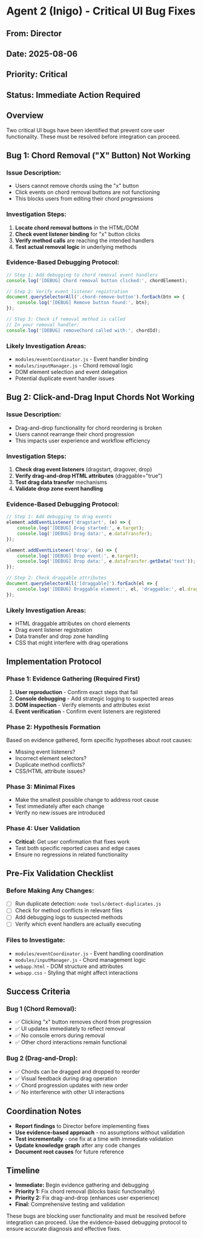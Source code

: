 # Agent 2 (Inigo) - Critical UI Bug Fixes

## **From:** Director
## **Date:** 2025-08-06
## **Priority:** Critical
## **Status:** Immediate Action Required

## **Overview**
Two critical UI bugs have been identified that prevent core user functionality. These must be resolved before integration can proceed.

## **Bug 1: Chord Removal ("X" Button) Not Working**

### **Issue Description:**
- Users cannot remove chords using the "x" button
- Click events on chord removal buttons are not functioning
- This blocks users from editing their chord progressions

### **Investigation Steps:**
1. **Locate chord removal buttons** in the HTML/DOM
2. **Check event listener binding** for "x" button clicks
3. **Verify method calls** are reaching the intended handlers
4. **Test actual removal logic** in underlying methods

### **Evidence-Based Debugging Protocol:**
```javascript
// Step 1: Add debugging to chord removal event handlers
console.log('[DEBUG] Chord removal button clicked:', chordElement);

// Step 2: Verify event listener registration
document.querySelectorAll('.chord-remove-button').forEach(btn => {
    console.log('[DEBUG] Remove button found:', btn);
});

// Step 3: Check if removal method is called
// In your removal handler:
console.log('[DEBUG] removeChord called with:', chordId);
```

### **Likely Investigation Areas:**
- `modules/eventCoordinator.js` - Event handler binding
- `modules/inputManager.js` - Chord removal logic
- DOM element selection and event delegation
- Potential duplicate event handler issues

## **Bug 2: Click-and-Drag Input Chords Not Working**

### **Issue Description:**
- Drag-and-drop functionality for chord reordering is broken
- Users cannot rearrange their chord progression
- This impacts user experience and workflow efficiency

### **Investigation Steps:**
1. **Check drag event listeners** (dragstart, dragover, drop)
2. **Verify drag-and-drop HTML attributes** (draggable="true")
3. **Test drag data transfer** mechanisms
4. **Validate drop zone event handling**

### **Evidence-Based Debugging Protocol:**
```javascript
// Step 1: Add debugging to drag events
element.addEventListener('dragstart', (e) => {
    console.log('[DEBUG] Drag started:', e.target);
    console.log('[DEBUG] Drag data:', e.dataTransfer);
});

element.addEventListener('drop', (e) => {
    console.log('[DEBUG] Drop event:', e.target);
    console.log('[DEBUG] Drop data:', e.dataTransfer.getData('text'));
});

// Step 2: Check draggable attributes
document.querySelectorAll('[draggable]').forEach(el => {
    console.log('[DEBUG] Draggable element:', el, 'draggable:', el.draggable);
});
```

### **Likely Investigation Areas:**
- HTML draggable attributes on chord elements
- Drag event listener registration
- Data transfer and drop zone handling
- CSS that might interfere with drag operations

## **Implementation Protocol**

### **Phase 1: Evidence Gathering (Required First)**
1. **User reproduction** - Confirm exact steps that fail
2. **Console debugging** - Add strategic logging to suspected areas
3. **DOM inspection** - Verify elements and attributes exist
4. **Event verification** - Confirm event listeners are registered

### **Phase 2: Hypothesis Formation**
Based on evidence gathered, form specific hypotheses about root causes:
- Missing event listeners?
- Incorrect element selectors?
- Duplicate method conflicts?
- CSS/HTML attribute issues?

### **Phase 3: Minimal Fixes**
- Make the smallest possible change to address root cause
- Test immediately after each change
- Verify no new issues are introduced

### **Phase 4: User Validation**
- **Critical:** Get user confirmation that fixes work
- Test both specific reported cases and edge cases
- Ensure no regressions in related functionality

## **Pre-Fix Validation Checklist**

### **Before Making Any Changes:**
- [ ] Run duplicate detection: `node tools/detect-duplicates.js`
- [ ] Check for method conflicts in relevant files
- [ ] Add debugging logs to suspected methods
- [ ] Verify which event handlers are actually executing

### **Files to Investigate:**
- `modules/eventCoordinator.js` - Event handling coordination
- `modules/inputManager.js` - Chord management logic
- `webapp.html` - DOM structure and attributes
- `webapp.css` - Styling that might affect interactions

## **Success Criteria**

### **Bug 1 (Chord Removal):**
- ✅ Clicking "x" button removes chord from progression
- ✅ UI updates immediately to reflect removal
- ✅ No console errors during removal
- ✅ Other chord interactions remain functional

### **Bug 2 (Drag-and-Drop):**
- ✅ Chords can be dragged and dropped to reorder
- ✅ Visual feedback during drag operation
- ✅ Chord progression updates with new order
- ✅ No interference with other UI interactions

## **Coordination Notes**

- **Report findings** to Director before implementing fixes
- **Use evidence-based approach** - no assumptions without validation
- **Test incrementally** - one fix at a time with immediate validation
- **Update knowledge graph** after any code changes
- **Document root causes** for future reference

## **Timeline**
- **Immediate:** Begin evidence gathering and debugging
- **Priority 1:** Fix chord removal (blocks basic functionality)
- **Priority 2:** Fix drag-and-drop (enhances user experience)
- **Final:** Comprehensive testing and validation

These bugs are blocking user functionality and must be resolved before integration can proceed. Use the evidence-based debugging protocol to ensure accurate diagnosis and effective fixes.

